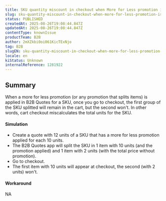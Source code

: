 ```yaml
---
title: SKU quantity miscount in checkout when More for Less promotion is applied in B2B Quotes
slug: sku-quantity-miscount-in-checkout-when-more-for-less-promotion-is-applied-in-b2b-quotes
status: PUBLISHED
createdAt: 2025-08-26T19:08:44.847Z
updatedAt: 2025-08-26T19:08:44.847Z
contentType: knownIssue
productTeam: B2B
author: 2mXZkbi0oi061KicTExNjo
tag: B2B
slugEN: sku-quantity-miscount-in-checkout-when-more-for-less-promotion-is-applied-in-b2b-quotes
locale: en
kiStatus: Unknown
internalReference: 1281922
---
```


## Summary


When a more for less promotion (or any promotion that splits items) is applied in B2B Quotes for a SKU, once you go to checkout, the first group of the SKU splitted will remain in the cart, but the second won't. In other words, cart checkout miscalculates the total units for the SKU.


#### Simulation



- Create a quote with 12 units of a SKU that has a more for less promotion applied for each 10 units.
- The B2B Quotes app will split the SKU in 1 item with 10 units (and the promotion applied) and 1 item with 2 units (with the total price without promotion).
- Go to checkout.
- The first item with 10 units will appear at checkout, the second (with 2 units) won't.


#### Workaround


NA


